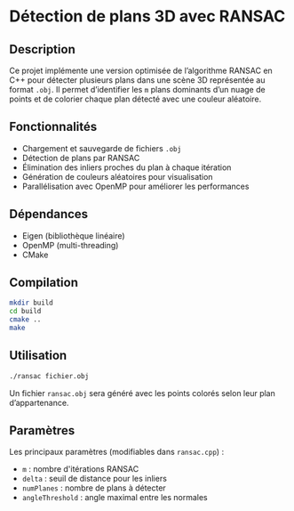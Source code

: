 # Détection de plans 3D avec RANSAC

## Description
Ce projet implémente une version optimisée de l’algorithme RANSAC en C++ pour détecter plusieurs plans dans une scène 3D représentée au format `.obj`. Il permet d’identifier les `m` plans dominants d’un nuage de points et de colorier chaque plan détecté avec une couleur aléatoire.

## Fonctionnalités
- Chargement et sauvegarde de fichiers `.obj`
- Détection de plans par RANSAC
- Élimination des inliers proches du plan à chaque itération
- Génération de couleurs aléatoires pour visualisation
- Parallélisation avec OpenMP pour améliorer les performances

## Dépendances
- Eigen (bibliothèque linéaire)
- OpenMP (multi-threading)
- CMake

## Compilation
```bash
mkdir build
cd build
cmake ..
make
````

## Utilisation

```bash
./ransac fichier.obj
```

Un fichier `ransac.obj` sera généré avec les points colorés selon leur plan d’appartenance.

## Paramètres

Les principaux paramètres (modifiables dans `ransac.cpp`) :

* `m` : nombre d'itérations RANSAC
* `delta` : seuil de distance pour les inliers
* `numPlanes` : nombre de plans à détecter
* `angleThreshold` : angle maximal entre les normales
